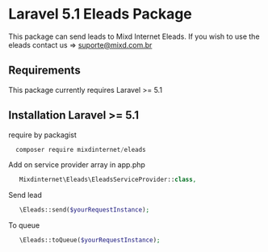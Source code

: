 # Laravel 5.1 Eleads Package

This package can send leads to Mixd Internet Eleads.
If you wish to use the eleads contact us => suporte@mixd.com.br

## Requirements
This package currently requires Laravel >= 5.1

## Installation Laravel >= 5.1 
require by packagist

```js
  composer require mixdinternet/eleads
```

Add on service provider array in app.php

```php
   Mixdinternet\Eleads\EleadsServiceProvider::class,
```

Send lead

```php
   \Eleads::send($yourRequestInstance);
```

To queue


```php
   \Eleads::toQueue($yourRequestInstance);
```